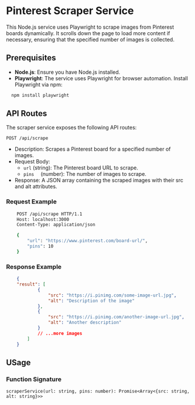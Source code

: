 # Pinterest Scraper Service

This Node.js service uses Playwright to scrape images from Pinterest boards dynamically. It scrolls down the page to load more content if necessary, ensuring that the specified number of images is collected.

## Prerequisites

- **Node.js**: Ensure you have Node.js installed.
- **Playwright**: The service uses Playwright for browser automation. Install Playwright via npm:

```bash
  npm install playwright
```
## API Routes

The scraper service exposes the following API routes:

```POST /api/scrape```
- Description: Scrapes a Pinterest board for a specified number of images.
- Request Body:
	- ```url``` (string): The Pinterest board URL to scrape.
	- ```pins  ``` (number): The number of images to scrape.
- Response: A JSON array containing the scraped images with their src and alt attributes.


### Request Example

```bash
	POST /api/scrape HTTP/1.1
	Host: localhost:3000
	Content-Type: application/json

	{
		"url": "https://www.pinterest.com/board-url/",
		"pins": 10
	}
```
### Response Example
```json
	{
	"result": [
			{
				"src": "https://i.pinimg.com/some-image-url.jpg",
				"alt": "Description of the image"
			},
			{
				"src": "https://i.pinimg.com/another-image-url.jpg",
				"alt": "Another description"
			}
			// ...more images
		]
	}
```

## USage
### Function Signature

```
scraperService(url: string, pins: number): Promise<Array<{src: string, alt: string}>>
```